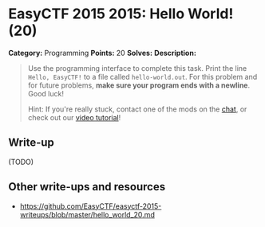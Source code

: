 # EasyCTF 2015 2015: Hello World! (20)

**Category:** Programming
**Points:** 20
**Solves:** 
**Description:**

> Use the programming interface to complete this task. Print the line `Hello, EasyCTF!` to a file called `hello-world.out`. For this problem and for future problems,&nbsp;**make sure your program ends with a newline**. Good luck!
> 
> 
> Hint: If you're really stuck, contact one of the mods on the [chat](https://www.easyctf.com/chat), or check out our [video tutorial](https://www.youtube.com/watch?v=GP1ZfzRSclQ)!


## Write-up

(TODO)

## Other write-ups and resources

* <https://github.com/EasyCTF/easyctf-2015-writeups/blob/master/hello_world_20.md>
